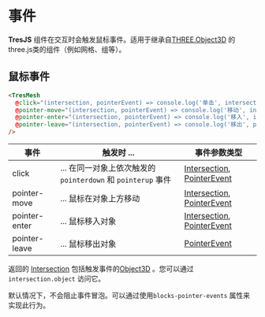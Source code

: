 # 事件

**TresJS** 组件在交互时会触发鼠标事件。适用于继承自[THREE.Object3D](https://threejs.org/docs/index.html?q=object#api/en/core/Object3D) 的three.js类的组件（例如网格、组等）。

<StackBlitzEmbed project-id="tresjs-events" />

## 鼠标事件

```html
<TresMesh
  @click="(intersection, pointerEvent) => console.log('单击', intersection, pointerEvent)"
  @pointer-move="(intersection, pointerEvent) => console.log('移动', intersection, pointerEvent)"
  @pointer-enter="(intersection, pointerEvent) => console.log('移入', intersection, pointerEvent)"
  @pointer-leave="(intersection, pointerEvent) => console.log('移出', pointerEvent)"
/>
```

| 事件         | 触发时 ...                                                                        | 事件参数类型                                                                                                                                                                       |
| ------------- | ------------------------------------------------------------------------------------- | ----------------------------------------------------------------------------------------------------------------------------------------------------------------------------------------------------- |
| click         | ... 在同一对象上依次触发的 `pointerdown` 和 `pointerup` 事件 | [Intersection](https://github.com/DefinitelyTyped/DefinitelyTyped/blob/master/types/three/src/core/Raycaster.d.ts#L16), [PointerEvent](https://developer.mozilla.org/en-US/docs/Web/API/PointerEvent) |
| pointer-move  | ... 鼠标在对象上方移动                                            | [Intersection](https://github.com/DefinitelyTyped/DefinitelyTyped/blob/master/types/three/src/core/Raycaster.d.ts#L16), [PointerEvent](https://developer.mozilla.org/en-US/docs/Web/API/PointerEvent) |
| pointer-enter | ... 鼠标移入对象                                                | [Intersection](https://github.com/DefinitelyTyped/DefinitelyTyped/blob/master/types/three/src/core/Raycaster.d.ts#L16), [PointerEvent](https://developer.mozilla.org/en-US/docs/Web/API/PointerEvent) |
| pointer-leave | ... 鼠标移出对象                                                  | [PointerEvent](https://developer.mozilla.org/en-US/docs/Web/API/PointerEvent)                                                                                                                         |

返回的 [Intersection](https://github.com/DefinitelyTyped/DefinitelyTyped/blob/master/types/three/src/core/Raycaster.d.ts#L16) 包括触发事件的[Object3D](https://threejs.org/docs/index.html?q=object#api/en/core/Object3D) 。您可以通过`intersection.object` 访问它。

默认情况下，不会阻止事件冒泡。可以通过使用`blocks-pointer-events` 属性来实现此行为。
